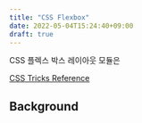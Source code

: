 ```yaml
---
title: "CSS Flexbox"
date: 2022-05-04T15:24:40+09:00
draft: true
---
```


CSS 플렉스 박스 레이아웃 모듈은

[CSS Tricks Reference](https://css-tricks.com/snippets/css/a-guide-to-flexbox/)

## Background
